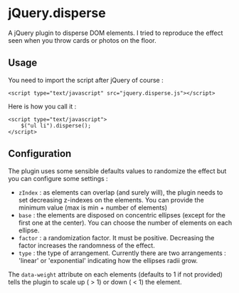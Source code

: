 # jQuery.disperse

A jQuery plugin to disperse DOM elements. I tried to reproduce the effect seen when you throw cards or photos on the floor.

## Usage

You need to import the script after jQuery of course :
```
<script type="text/javascript" src="jquery.disperse.js"></script>
```

Here is how you call it :
```
<script type="text/javascript">
	$("ul li").disperse();
</script>
```

## Configuration

The plugin uses some sensible defaults values to randomize the effect but you can configure some settings :
- `zIndex` : as elements can overlap (and surely will), the plugin needs to set decreasing z-indexes on the elements. You can provide the minimum value (max is min + number of elements)
- `base` : the elements are disposed on concentric ellipses (except for the first one at the center). You can choose the number of elements on each ellipse.
- `factor` : a randomization factor. It must be positive. Decreasing the factor increases the randomness of the effect.
- `type` : the type of arrangement. Currently there are two arrangements : 'linear' or 'exponential' indicating how the ellipses radii grow.

The `data-weight` attribute on each elements (defaults to 1 if not provided) tells the plugin to scale up ( > 1) or down ( < 1) the element.